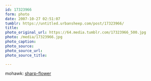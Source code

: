 ```yaml
---
id: 17323966
form: photo
date: 2007-10-27 02:51:07
tumblr: https://untitled.urbansheep.com/post/17323966/
title:
photo_original_url: https://64.media.tumblr.com/17323966_500.jpg
photo: /media/17323966.jpg
photo_caption: 
photo_source:
photo_source_url:
photo_source_title:

---
```


<p>mohawk: <a href="http://www.flickr.com/photos/mohawk/22245781/">sharp-flower</a></p>
